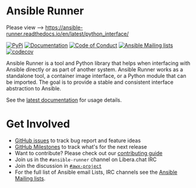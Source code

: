 Ansible Runner
==============

Please view --> https://ansible-runner.readthedocs.io/en/latest/python_interface/


[![PyPi](https://img.shields.io/pypi/v/ansible-runner.svg?logo=Python)](https://pypi.org/project/ansible-runner/)
[![Documentation](https://readthedocs.org/projects/ansible-runner/badge/?version=stable)](https://ansible-runner.readthedocs.io/en/latest/)
[![Code of Conduct](https://img.shields.io/badge/Code%20of%20Conduct-Ansible-silver.svg)](https://docs.ansible.com/ansible/latest/community/code_of_conduct.html)
[![Ansible Mailing lists](https://img.shields.io/badge/Mailing%20lists-Ansible-orange.svg)](https://docs.ansible.com/ansible/latest/community/communication.html#mailing-list-information)
[![codecov](https://codecov.io/gh/ansible/ansible-runner/branch/devel/graph/badge.svg?token=CmCcjBz0pQ)](https://codecov.io/gh/ansible/ansible-runner)

Ansible Runner is a tool and Python library that helps when interfacing with Ansible directly or as part of another system. Ansible Runner works as a standalone tool, a container image interface, or a Python module that can be imported. The goal is to provide a stable and consistent interface abstraction to Ansible.

See the [latest documentation] for usage details.

Get Involved
============

* [GitHub issues] to track bug report and feature ideas
* [GitHub Milestones] to track what's for the next release
* Want to contribute? Please check out our [contributing guide]
* Join us in the `#ansible-runner` channel on Libera.chat IRC
* Join the discussion in [`#awx-project`][irc]
* For the full list of Ansible email Lists, IRC channels see the [Ansible Mailing lists].

[GitHub issues]: https://github.com/ansible/ansible-runner/issues
[GitHub Milestones]: https://github.com/ansible/ansible-runner/milestones
[contributing guide]: https://github.com/ansible/ansible-runner/blob/devel/CONTRIBUTING.md
[irc]: https://groups.google.com/forum/#!forum/awx-project
[Ansible Mailing lists]: https://docs.ansible.com/ansible/latest/community/communication.html#mailing-list-information
[latest documentation]: https://ansible-runner.readthedocs.io/en/latest/
